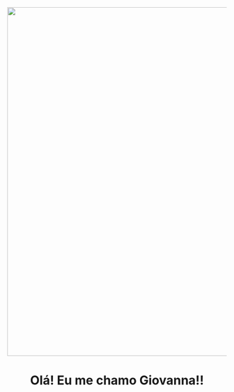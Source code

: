 <div>

<img  width="800px" src="https://i.pinimg.com/originals/84/31/d6/8431d6a80f616f4dffbc81af9787bfbd.gif">
  
 </div>
<div>
  <center>
  <h1>                   Olá! Eu me chamo Giovanna!! </h1>
    </center>
